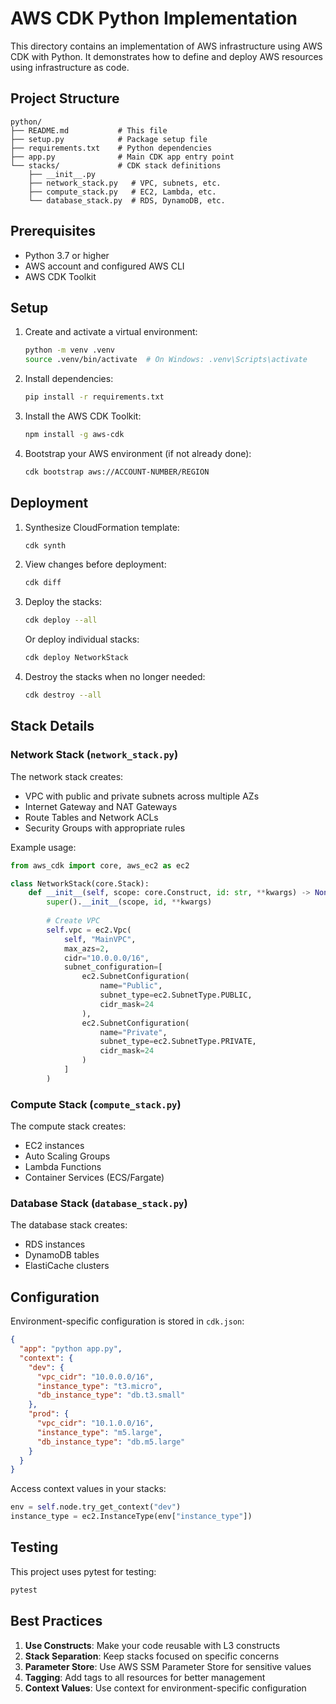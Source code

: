 # AWS CDK Python Implementation

This directory contains an implementation of AWS infrastructure using AWS CDK with Python. It demonstrates how to define and deploy AWS resources using infrastructure as code.

## Project Structure

```
python/
├── README.md           # This file
├── setup.py            # Package setup file
├── requirements.txt    # Python dependencies
├── app.py              # Main CDK app entry point
└── stacks/             # CDK stack definitions
    ├── __init__.py
    ├── network_stack.py   # VPC, subnets, etc.
    ├── compute_stack.py   # EC2, Lambda, etc.
    └── database_stack.py  # RDS, DynamoDB, etc.
```

## Prerequisites

- Python 3.7 or higher
- AWS account and configured AWS CLI
- AWS CDK Toolkit

## Setup

1. Create and activate a virtual environment:
   ```bash
   python -m venv .venv
   source .venv/bin/activate  # On Windows: .venv\Scripts\activate
   ```

2. Install dependencies:
   ```bash
   pip install -r requirements.txt
   ```

3. Install the AWS CDK Toolkit:
   ```bash
   npm install -g aws-cdk
   ```

4. Bootstrap your AWS environment (if not already done):
   ```bash
   cdk bootstrap aws://ACCOUNT-NUMBER/REGION
   ```

## Deployment

1. Synthesize CloudFormation template:
   ```bash
   cdk synth
   ```

2. View changes before deployment:
   ```bash
   cdk diff
   ```

3. Deploy the stacks:
   ```bash
   cdk deploy --all
   ```
   
   Or deploy individual stacks:
   ```bash
   cdk deploy NetworkStack
   ```

4. Destroy the stacks when no longer needed:
   ```bash
   cdk destroy --all
   ```

## Stack Details

### Network Stack (`network_stack.py`)

The network stack creates:
- VPC with public and private subnets across multiple AZs
- Internet Gateway and NAT Gateways
- Route Tables and Network ACLs
- Security Groups with appropriate rules

Example usage:

```python
from aws_cdk import core, aws_ec2 as ec2

class NetworkStack(core.Stack):
    def __init__(self, scope: core.Construct, id: str, **kwargs) -> None:
        super().__init__(scope, id, **kwargs)
        
        # Create VPC
        self.vpc = ec2.Vpc(
            self, "MainVPC",
            max_azs=2,
            cidr="10.0.0.0/16",
            subnet_configuration=[
                ec2.SubnetConfiguration(
                    name="Public",
                    subnet_type=ec2.SubnetType.PUBLIC,
                    cidr_mask=24
                ),
                ec2.SubnetConfiguration(
                    name="Private",
                    subnet_type=ec2.SubnetType.PRIVATE,
                    cidr_mask=24
                )
            ]
        )
```

### Compute Stack (`compute_stack.py`)

The compute stack creates:
- EC2 instances
- Auto Scaling Groups
- Lambda Functions
- Container Services (ECS/Fargate)

### Database Stack (`database_stack.py`)

The database stack creates:
- RDS instances
- DynamoDB tables
- ElastiCache clusters

## Configuration

Environment-specific configuration is stored in `cdk.json`:

```json
{
  "app": "python app.py",
  "context": {
    "dev": {
      "vpc_cidr": "10.0.0.0/16",
      "instance_type": "t3.micro",
      "db_instance_type": "db.t3.small"
    },
    "prod": {
      "vpc_cidr": "10.1.0.0/16",
      "instance_type": "m5.large",
      "db_instance_type": "db.m5.large"
    }
  }
}
```

Access context values in your stacks:

```python
env = self.node.try_get_context("dev")
instance_type = ec2.InstanceType(env["instance_type"])
```

## Testing

This project uses pytest for testing:

```bash
pytest
```

## Best Practices

1. **Use Constructs**: Make your code reusable with L3 constructs
2. **Stack Separation**: Keep stacks focused on specific concerns
3. **Parameter Store**: Use AWS SSM Parameter Store for sensitive values
4. **Tagging**: Add tags to all resources for better management
5. **Context Values**: Use context for environment-specific configuration
